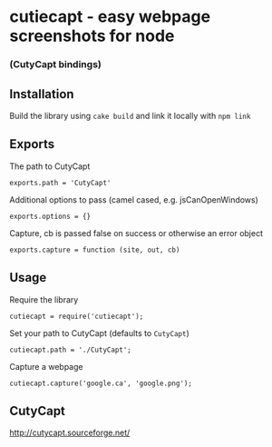 # cutiecapt - easy webpage screenshots for node
### (CutyCapt bindings)

## Installation
Build the library using ```cake build``` and link it locally with ```npm link```

## Exports
The path to CutyCapt

```exports.path = 'CutyCapt'```

Additional options to pass (camel cased, e.g. jsCanOpenWindows)

```exports.options = {}```

Capture, cb is passed false on success or otherwise an error object

```exports.capture = function (site, out, cb)```

## Usage
Require the library

```cutiecapt = require('cutiecapt');```

Set your path to CutyCapt (defaults to ```CutyCapt```)

```cutiecapt.path = './CutyCapt';```

Capture a webpage

```cutiecapt.capture('google.ca', 'google.png');```

## CutyCapt
http://cutycapt.sourceforge.net/